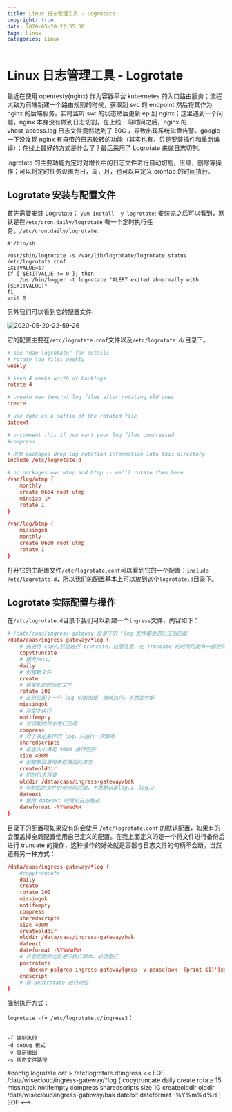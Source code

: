 ```yaml
---
title: Linux 日志管理工具 - Logrotate
copyright: true
date: 2020-05-20 22:35:30
tags: Linux
categories: Linux
---
```


# Linux 日志管理工具 - Logrotate

最近在使用 openresty(nginx) 作为容器平台 kubernetes 的入口路由服务；流程大致为前端新建一个路由规则的时候，获取到 svc 的 endpoint 然后将其作为 nginx 的后端服务。实时监听 svc 的状态然后更新 ep 到 nginx；这里遇到一个问题，nginx 本身没有做到日志切割，在上线一段时间之后，nginx 的 vhost_access.log 日志文件竟然达到了 50G ，导致出现系统磁盘告警。google 一下没发现 nginx 有自带的日志轮转的功能（其实也有，只是要装插件和重新编译）；在线上最好的方式是什么了？最后采用了 Logrotate 来做日志切割。
<!--more-->
logrotate 的主要功能为定时对增长中的日志文件进行自动切割，压缩，删除等操作；可以将定时任务设置为日，周，月，也可以自定义 crontab 的时间执行。

## Logrotate 安装与配置文件

首先需要安装 Logrotate： `yum install -y logrotate`; 安装完之后可以看到，默认是在`/etc/cron.daily/logrotate` 有一个定时执行任务。`/etc/cron.daily/logrotate`:

```shell
#!/bin/sh

/usr/sbin/logrotate -s /var/lib/logrotate/logrotate.status /etc/logrotate.conf
EXITVALUE=$?
if [ $EXITVALUE != 0 ]; then
    /usr/bin/logger -t logrotate "ALERT exited abnormally with [$EXITVALUE]"
fi
exit 0
```

另外我们可以看到它的配置文件:

![2020-05-20-22-59-26](/images/qiniu/2020-05-20-22-59-26.png)

它的配置主要在`/etc/logrotate.conf`文件以及`/etc/logrotate.d/`目录下。

```conf
# see "man logrotate" for details
# rotate log files weekly
weekly

# keep 4 weeks worth of backlogs
rotate 4

# create new (empty) log files after rotating old ones
create

# use date as a suffix of the rotated file
dateext

# uncomment this if you want your log files compressed
#compress

# RPM packages drop log rotation information into this directory
include /etc/logrotate.d

# no packages own wtmp and btmp -- we'll rotate them here
/var/log/wtmp {
    monthly
    create 0664 root utmp
	minsize 1M
    rotate 1
}

/var/log/btmp {
    missingok
    monthly
    create 0600 root utmp
    rotate 1
}

```

打开它的主配置文件`/etc/logrotate.conf`可以看到它的一个配置：`include /etc/logrotate.d`，所以我们的配置基本上可以放到这个`logrotate.d`目录下。

## Logrotate 实际配置与操作

在`/etc/logrotate.d`目录下我们可以新建一个`ingress`文件，内容如下：
```conf
# /data/caas/ingress-gateway 目录下的 *log 文件都会进行正则匹配
/data/caas/ingress-gateway/*log {
    # 先进行 copy,然后进行 truncate，这里注意，在 truncate 的时间可能有一部分无法 copy 所以导致丢失数据。
    copytruncate
    # 服务/etc/
    daily
    # 创建新文件
    create
    # 保留切割的历史文件
    rotate 100
    # 正则匹配下一个 log 切割出错，继续执行，不然会中断
    missingok
    # 非空才执行
    notifempty
    # 对切割的日志进行压缩
    compress
    # 对于满足条件的 log，只运行一次脚本
    sharedscripts
    # 日志大小满足 400M 进行切割
    size 400M
    # 创建新目录用来存储旧的日志
    createolddir
    # 旧的日志目录
    olddir /data/caas/ingress-gateway/bak
    # 切割后的文件的带时间后缀，不然默认是log.1，log.2
    dateext
    # 使用 dateext 时候的日志格式
    dateformat -%Y%m%d%H
}
```

目录下的配置项如果没有的会使用 `/etc/logrotate.conf` 的默认配置，如果有的会覆盖掉全局配置使用自己定义的配置。在我上面定义的是一个将文件进行备份后进行 truncate 的操作，这种操作的好处就是容器与日志文件的句柄不会断。当然还有另一种方式：

```conf
/data/caas/ingress-gateway/*log {
    #copytruncate
    daily
    create
    rotate 100
    missingok
    notifempty
    compress
    sharedscripts
    size 400M
    createolddir
    olddir /data/caas/ingress-gateway/bak
    dateext
    dateformat -%Y%m%d%H
    # 日志切割完之后进行执行脚本，必须空行
    postrotate
       docker ps|grep ingress-gateway|grep -v pause|awk '{print $1}'|xargs docker rm -f
    endscript
    # 和 postrotate 进行对应
}
```

强制执行方式：

`logrotate -fv /etc/logrotate.d/ingress3`：

```shell

-f 强制执行
-d debug 模式
-v 显示输出
-s 状态文件路径

```



<!-->
#config logrotate
cat > /etc/logrotate.d/ingress << EOF
/data/wisecloud/ingress-gateway/*log {
    copytruncate
    daily
    create
    rotate 15
    missingok
    notifempty
    compress
    sharedscripts
    size 1G
    createolddir
    olddir /data/wisecloud/ingress-gateway/bak
    dateext
    dateformat -%Y%m%d%H
}
EOF
<-->